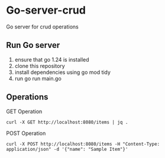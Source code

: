 # Go-server-crud
Go server for crud operations

## Run Go server
1. ensure that go 1.24 is installed
2. clone this repository
3. install dependencies using go mod tidy
4. run go run main.go

## Operations
GET Operation
```
curl -X GET http://localhost:8080/items | jq .
```

POST Operation
```
curl -X POST http://localhost:8080/items -H "Content-Type: application/json" -d '{"name": "Sample Item"}'
```